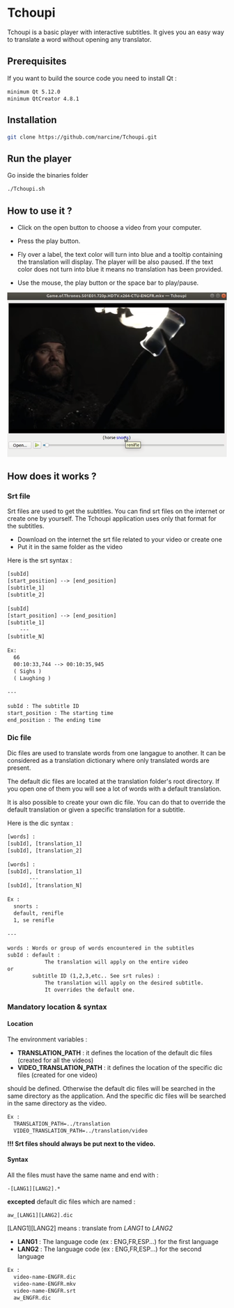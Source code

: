 # Tchoupi
Tchoupi is a basic player with interactive subtitles. It gives you an easy way to translate a word without opening any translator.

## Prerequisites
If you want to build the source code you need to install Qt :

```
minimum Qt 5.12.0
minimum QtCreator 4.8.1
```

## Installation

```bash
git clone https://github.com/narcine/Tchoupi.git
```
## Run the player
Go inside the binaries folder

```bash
./Tchoupi.sh
```
## How to use it ?

- Click on the open button to choose a video from your computer.
- Press the play button.

- Fly over a label, the text color will turn into blue and a tooltip containing the translation will display.
The player will be also paused. If the text color does not turn into blue it means no translation has been provided.

- Use the mouse, the play button or the space bar to play/pause.
 
![](images/translation_example_1.png)

## How does it works ?

### Srt file

Srt files are used to get the subtitles. You can find srt files on the internet or create one by yourself.
The Tchoupi application uses only that format for the subtitles.
- Download on the internet the srt file related to your video or create one
- Put it in the same folder as the video

Here is the srt syntax :
```
[subId]
[start_position] --> [end_position]
[subtitle_1]
[subtitle_2]

[subId]
[start_position] --> [end_position]
[subtitle_1]
    ---
[subtitle_N]

Ex:
  66
  00:10:33,744 --> 00:10:35,945
  ( Sighs )
  ( Laughing )
  
---

subId : The subtitle ID
start_position : The starting time
end_position : The ending time
```
### Dic file

Dic files are used to translate words from one langague to another. It can be considered as a translation dictionary where only translated words are present.

The default dic files are located at the translation folder's root directory. If you open one of them you will see a lot of words with a default translation.

It is also possible to create your own dic file. You can do that to override the default translation or given a specific translation for a subtitle.

Here is the dic syntax :

```
[words] :
[subId], [translation_1]
[subId], [translation_2]

[words] :
[subId], [translation_1]
       ---
[subId], [translation_N]

Ex :
  snorts :
  default, renifle
  1, se renifle

---

words : Words or group of words encountered in the subtitles          
subId : default :
            The translation will apply on the entire video
or
        subtitle ID (1,2,3,etc.. See srt rules) :
            The translation will apply on the desired subtitle. 
            It overrides the default one.
```

### Mandatory location & syntax

#### Location

The environment variables :
- **TRANSLATION_PATH** : it defines the location of the default dic files (created for all the videos)
- **VIDEO_TRANSLATION_PATH** : it defines the location of the specific dic files (created for one video)

should be defined. Otherwise the default dic files will be searched in the same directory as the application. And the specific dic files will be searched in the same directory as the video.

```
Ex :
  TRANSLATION_PATH=../translation
  VIDEO_TRANSLATION_PATH=../translation/video
```

**!!! Srt files should always be put next to the video.**

#### Syntax 

All the files must have the same name and end with :

```
-[LANG1][LANG2].* 

```

**excepted** default dic files which are named :

```
aw_[LANG1][LANG2].dic

```

[LANG1][LANG2] means : translate from *LANG1* to *LANG2*


- **LANG1** : The language code (ex : ENG,FR,ESP...) for the first language
- **LANG2** : The language code (ex : ENG,FR,ESP...) for the second language

```
Ex :
  video-name-ENGFR.dic
  video-name-ENGFR.mkv
  video-name-ENGFR.srt
  aw_ENGFR.dic
```
